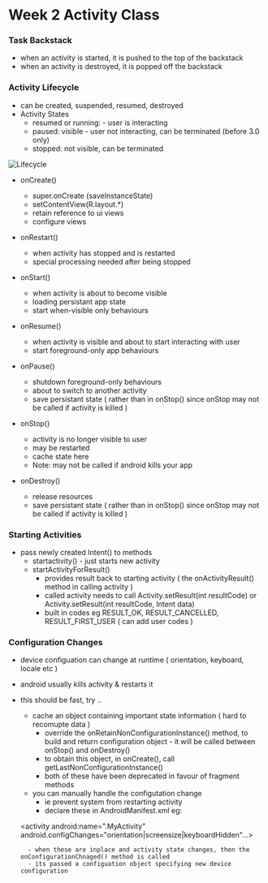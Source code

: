 Week 2 Activity Class
=====================

### Task Backstack 

- when an activity is started, it is pushed to the top of the backstack
- when an activity is destroyed, it is popped off the backstack

### Activity Lifecycle

- can be created, suspended, resumed, destroyed
- Activity States
    - resumed or running: - user is interacting
    - paused: visible - user not interacting, can be terminated (before 3.0 only)
    - stopped: not visible, can be terminated


![Lifecycle](https://raw.github.com/vichou/Coursera-Android/master/pics/lifecycle-activity-android.png)

- onCreate()
    - super.onCreate (saveInstanceState)
    - setContentView(R.layout.*)
    - retain reference to ui views
    - configure views

-  onRestart()
    - when activity has stopped and is restarted
    - special processing needed after being stopped 

-  onStart()
    - when activity is about to become visible
    - loading persistant app state
    - start when-visible only behaviours

-  onResume()
    - when activity is visible and about to start interacting with user 
    - start foreground-only app behaviours

-  onPause()
    - shutdown foreground-only behaviours
    - about to switch to another activity
    - save persistant state ( rather than in onStop() since onStop may not be called if activity is killed )

-  onStop()
    - activity is no longer visible to user
    - may be restarted
    - cache state here
    - Note: may not be called if android kills your app

-  onDestroy()
    - release resources
    - save persistant state ( rather than in onStop() since onStop may not be called if activity is killed )

###  Starting Activities

- pass newly created Intent() to methods 
    - startactivity() - just starts new activity
    - startActivityForResult() 
        - provides result back to starting activity ( the onActivityResult() method in calling activity )
        - called activity needs to call Activity.setResult(int resultCode) or 
                                        Activity.setResult(int resultCode, Intent data) 
        - built in codes eg RESULT_OK, RESULT_CANCELLED, RESULT_FIRST_USER ( can add user codes )


### Configuration Changes

- device configuation can change at runtime ( orientation, keyboard, locale etc ) 
- android usually kills activity & restarts it
- this should be fast, try ..
    - cache an object containing important state information ( hard to recomupte data )
        - override the onRetainNonConfigurationInstance() method, to build and return configuration object - it will be called between onStop() and onDestroy()
        - to obtain this object, in onCreate(), call getLastNonConfigurationInstance() 
        - both of these have been deprecated in favour of fragment methods
    - you can manually handle the configutation change
        - ie prevent system from restarting activity
        - declare these in AndroidManifest.xml eg:

    
     <activity android:name=".MyActivity"
         android.configChanges="orientation|screensize|keyboardHidden"...>

        - when these are inplace and activity state changes, then the onConfigurationChnaged() method is called
        - its passed a configuation object specifying new device configuration
